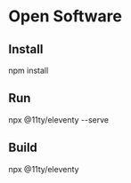 # Open Software

## Install

npm install

## Run

npx @11ty/eleventy --serve

## Build

npx @11ty/eleventy